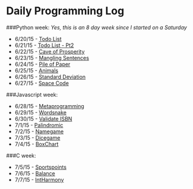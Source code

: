 # Daily Programming Log
###Python week:
*Yes, this is an 8 day week since I started on a Saturday*
* 6/20/15 - [Todo List](https_//github.com/trvrsalom/dailyprogrammer/tree/master/Week_1/6_20_15)
* 6/21/15 - [Todo List - Pt2](https_//github.com/trvrsalom/dailyprogrammer/tree/master/Week_1/6_21_15)
* 6/22/15 - [Cave of Prosperity](https_//github.com/trvrsalom/dailyprogrammer/tree/master/Week_1/6_22_15)
* 6/23/15 - [Mangling Sentences](https_//github.com/trvrsalom/dailyprogrammer/tree/master/Week_1/6_23_15)
* 6/24/15 - [Pile of Paper](https_//github.com/trvrsalom/dailyprogrammer/tree/master/Week_1/6_24_15)
* 6/25/15 - [Animals](https_//github.com/trvrsalom/dailyprogrammer/tree/master/Week_1/6_25_15)
* 6/26/15 - [Standard Deviation](https_//github.com/trvrsalom/dailyprogrammer/tree/master/Week_1/6_26_15)
* 6/27/15 - [Space Code](https_//github.com/trvrsalom/dailyprogrammer/tree/master/Week_1/6_27_15)

###Javascript week:
* 6/28/15 - [Metaprogramming](https_//github.com/trvrsalom/dailyprogrammer/tree/master/Week_2/6_28_15)
* 6/29/15 - [Wordsnake](https_//github.com/trvrsalom/dailyprogrammer/tree/master/Week_2/6_29_15)
* 6/30/15 - [Validate ISBN](https_//github.com/trvrsalom/dailyprogrammer/tree/master/Week_2/6_30_15)
* 7/1/15 - [Palindromic](https_//github.com/trvrsalom/dailyprogrammer/tree/master/Week_2/7_1_15)
* 7/2/15 - [Namegame](https_//github.com/trvrsalom/dailyprogrammer/tree/master/Week_2/7_2_15)
* 7/3/15 - [Dicegame](https_//github.com/trvrsalom/dailyprogrammer/tree/master/Week_2/7_3_15)
* 7/4/15 - [BoxChart](https_//github.com/trvrsalom/dailyprogrammer/tree/master/Week_2/7_4_15)

###C week:
* 7/5/15 - [Sportspoints](https_//github.com/trvrsalom/dailyprogrammer/tree/master/Week_3/7_5_15)
* 7/6/15 - [Balance](https_//github.com/trvrsalom/dailyprogrammer/tree/master/Week_3/7_6_15)
* 7/7/15 - [IntHarmony](https_//github.com/trvrsalom/dailyprogrammer/tree/master/Week_3/7_7_15)
